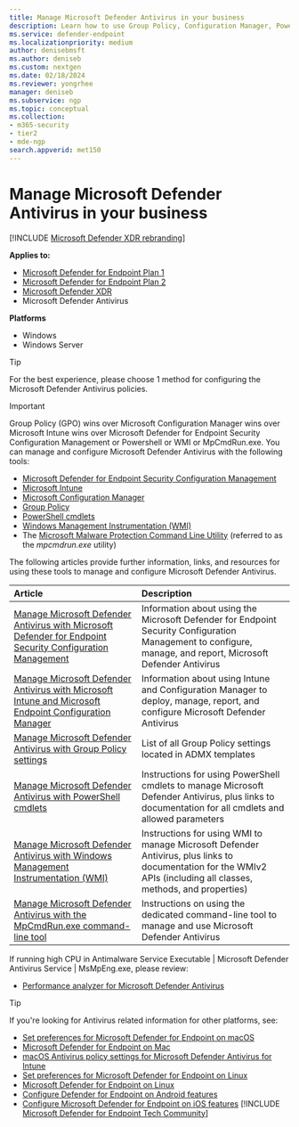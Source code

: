 ```yaml
---
title: Manage Microsoft Defender Antivirus in your business
description: Learn how to use Group Policy, Configuration Manager, PowerShell, WMI, Intune, and the command line to manage Microsoft Defender Antivirus
ms.service: defender-endpoint
ms.localizationpriority: medium
author: denisebmsft
ms.author: deniseb
ms.custom: nextgen
ms.date: 02/18/2024
ms.reviewer: yongrhee
manager: deniseb
ms.subservice: ngp
ms.topic: conceptual
ms.collection: 
- m365-security
- tier2
- mde-ngp
search.appverid: met150
---
```


# Manage Microsoft Defender Antivirus in your business

[!INCLUDE [Microsoft Defender XDR rebranding](../includes/microsoft-defender.md)]


**Applies to:**

- [Microsoft Defender for Endpoint Plan 1](microsoft-defender-endpoint.md)
- [Microsoft Defender for Endpoint Plan 2](microsoft-defender-endpoint.md)
- [Microsoft Defender XDR](/defender-xdr)
- Microsoft Defender Antivirus

**Platforms**
- Windows
- Windows Server

> [!TIP]
> For the best experience, please choose 1 method for configuring the Microsoft Defender Antivirus policies.

> [!IMPORTANT]
> Group Policy (GPO) wins over Microsoft Configuration Manager wins over Microsoft Intune wins over Microsoft Defender for Endpoint Security Configuration Management or Powershell or WMI or MpCmdRun.exe.
You can manage and configure Microsoft Defender Antivirus with the following tools:
- [Microsoft Defender for Endpoint Security Configuration Management](/mem/intune/protect/mde-security-integration)
- [Microsoft Intune](/mem/intune/protect/endpoint-security-antivirus-policy)
- [Microsoft Configuration Manager](/mem/configmgr/protect/deploy-use/endpoint-protection-configure)
- [Group Policy](./use-group-policy-microsoft-defender-antivirus.md)
- [PowerShell cmdlets](./use-powershell-cmdlets-microsoft-defender-antivirus.md)
- [Windows Management Instrumentation (WMI)](./use-wmi-microsoft-defender-antivirus.md)
- The [Microsoft Malware Protection Command Line Utility](./command-line-arguments-microsoft-defender-antivirus.md) (referred to as the *mpcmdrun.exe* utility)

The following articles provide further information, links, and resources for using these tools to manage and configure Microsoft Defender Antivirus.

|Article|Description|
|:---|:---|
|[Manage Microsoft Defender Antivirus with Microsoft Defender for Endpoint Security Configuration Management](/mem/intune/protect/mde-security-integration)|Information about using the Microsoft Defender for Endpoint Security Configuration Management to configure, manage, and report, Microsoft Defender Antivirus|
|[Manage Microsoft Defender Antivirus with Microsoft Intune and Microsoft Endpoint Configuration Manager](use-intune-config-manager-microsoft-defender-antivirus.md)|Information about using Intune and Configuration Manager to deploy, manage, report, and configure Microsoft Defender Antivirus|
|[Manage Microsoft Defender Antivirus with Group Policy settings](use-group-policy-microsoft-defender-antivirus.md)|List of all Group Policy settings located in ADMX templates|
|[Manage Microsoft Defender Antivirus with PowerShell cmdlets](use-powershell-cmdlets-microsoft-defender-antivirus.md)|Instructions for using PowerShell cmdlets to manage Microsoft Defender Antivirus, plus links to documentation for all cmdlets and allowed parameters|
|[Manage Microsoft Defender Antivirus with Windows Management Instrumentation (WMI)](use-wmi-microsoft-defender-antivirus.md)|Instructions for using WMI to manage Microsoft Defender Antivirus, plus links to documentation for the WMIv2 APIs (including all classes, methods, and properties)|
|[Manage Microsoft Defender Antivirus with the MpCmdRun.exe command-line tool](command-line-arguments-microsoft-defender-antivirus.md)|Instructions on using the dedicated command-line tool to manage and use Microsoft Defender Antivirus|

If running high CPU in Antimalware Service Executable | Microsoft Defender Antivirus Service | MsMpEng.exe, please review:
- [Performance analyzer for Microsoft Defender Antivirus](tune-performance-defender-antivirus.md)
> [!TIP]
> If you're looking for Antivirus related information for other platforms, see:
> - [Set preferences for Microsoft Defender for Endpoint on macOS](mac-preferences.md)
> - [Microsoft Defender for Endpoint on Mac](microsoft-defender-endpoint-mac.md)
> - [macOS Antivirus policy settings for Microsoft Defender Antivirus for Intune](/mem/intune/protect/antivirus-microsoft-defender-settings-macos)
> - [Set preferences for Microsoft Defender for Endpoint on Linux](linux-preferences.md)
> - [Microsoft Defender for Endpoint on Linux](microsoft-defender-endpoint-linux.md)
> - [Configure Defender for Endpoint on Android features](android-configure.md)
> - [Configure Microsoft Defender for Endpoint on iOS features](ios-configure-features.md)
[!INCLUDE [Microsoft Defender for Endpoint Tech Community](../includes/defender-mde-techcommunity.md)]
